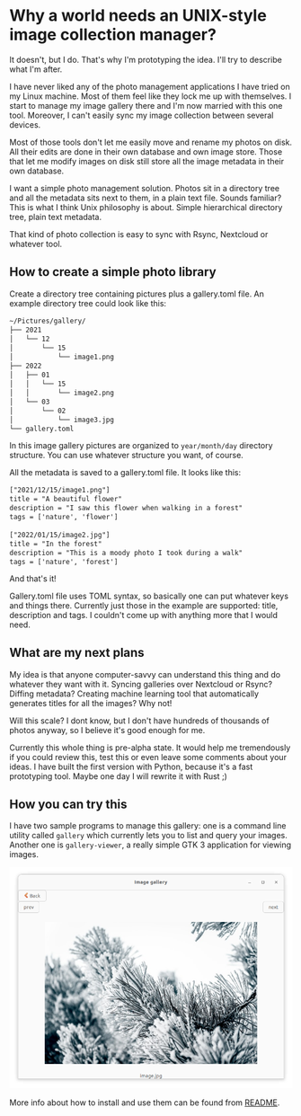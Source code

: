 # Why a world needs an UNIX-style image collection manager?

It doesn't, but I do. That's why I'm prototyping the idea. I'll try to describe what I'm after.

I have never liked any of the photo management applications I have tried on my Linux machine. Most of them feel like they lock me up with themselves. I start to manage my image gallery there and I'm now married with this one tool. Moreover, I can't easily sync my image collection between several devices.

Most of those tools don't let me easily move and rename my photos on disk. All their edits are done in their own database and own image store. Those that let me modify images on disk still store all the image metadata in their own database.

I want a simple photo management solution. Photos sit in a directory tree and all the metadata sits next to them, in a plain text file. Sounds familiar? This is what I think Unix philosophy is about. Simple hierarchical directory tree, plain text metadata.

That kind of photo collection is easy to sync with Rsync, Nextcloud or whatever tool.

## How to create a simple photo library

Create a directory tree containing pictures plus a gallery.toml file. An example directory tree could look like this:
```
~/Pictures/gallery/
├── 2021
│   └── 12
│       └── 15
│           └── image1.png
├── 2022
│   ├── 01
│   │   └── 15
│   │       └── image2.png
│   └── 03
│       └── 02
│           └── image3.jpg
└── gallery.toml
```

In this image gallery pictures are organized to `year/month/day` directory structure. You can use whatever structure you want, of course.

All the metadata is saved to a gallery.toml file. It looks like this:

```
["2021/12/15/image1.png"]
title = "A beautiful flower"
description = "I saw this flower when walking in a forest"
tags = ['nature', 'flower']

["2022/01/15/image2.jpg"]
title = "In the forest"
description = "This is a moody photo I took during a walk"
tags = ['nature', 'forest']

```

And that's it!

Gallery.toml file uses TOML syntax, so basically one can put whatever keys and things there. Currently just those in the example are supported: title, description and tags. I couldn't come up with anything more that I would need.

## What are my next plans

My idea is that anyone computer-savvy can understand this thing and do whatever they want with it. Syncing galleries over Nextcloud or Rsync? Diffing metadata? Creating machine learning tool that automatically generates titles for all the images? Why not!

Will this scale? I dont know, but I don't have hundreds of thousands of photos anyway, so I believe it's good enough for me.

Currently this whole thing is pre-alpha state. It would help me tremendously if you could review this, test this or even leave some comments about your ideas. I have built the first version with Python, because it's a fast prototyping tool. Maybe one day I will rewrite it with Rust ;)

## How you can try this

I have two sample programs to manage this gallery: one is a command line utility called `gallery` which currently lets you to list and query your images. Another one is `gallery-viewer`, a really simple GTK 3 application for viewing images.

![Picture of gallery command line tool](./screenshots/gallery-viewer.png)

More info about how to install and use them can be found from [README](../README.md).
